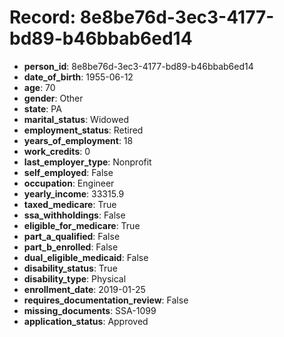 # Record: 8e8be76d-3ec3-4177-bd89-b46bbab6ed14

- **person_id**: 8e8be76d-3ec3-4177-bd89-b46bbab6ed14
- **date_of_birth**: 1955-06-12
- **age**: 70
- **gender**: Other
- **state**: PA
- **marital_status**: Widowed
- **employment_status**: Retired
- **years_of_employment**: 18
- **work_credits**: 0
- **last_employer_type**: Nonprofit
- **self_employed**: False
- **occupation**: Engineer
- **yearly_income**: 33315.9
- **taxed_medicare**: True
- **ssa_withholdings**: False
- **eligible_for_medicare**: True
- **part_a_qualified**: False
- **part_b_enrolled**: False
- **dual_eligible_medicaid**: False
- **disability_status**: True
- **disability_type**: Physical
- **enrollment_date**: 2019-01-25
- **requires_documentation_review**: False
- **missing_documents**: SSA-1099
- **application_status**: Approved